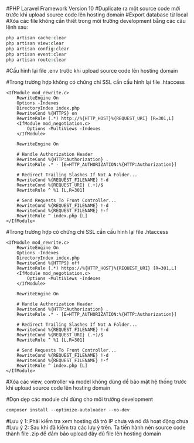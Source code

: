 #PHP Laravel Framework Version 10
#Duplicate ra một source code mới trước khi upload source code lên hosting domain
#Export database từ local
#Xóa các file không cần thiết trong môi trường development bằng các câu lệnh sau:

```php
php artisan cache:clear
php artisan view:clear
php artisan config:clear
php artisan event:clear
php artisan route:clear
```

#Cấu hình lại file .env trước khi upload source code lên hosting domain

#Trong trường hợp không có chứng chỉ SSL cần cấu hình lại file .htaccess

```htaccess
<IfModule mod_rewrite.c>
    RewriteEngine On
    Options -Indexes
    DirectoryIndex index.php
    RewriteCond %{HTTPS} on
    RewriteRule (.*) http://%{HTTP_HOST}%{REQUEST_URI} [R=301,L]
    <IfModule mod_negotiation.c>
        Options -MultiViews -Indexes
    </IfModule>

    RewriteEngine On

    # Handle Authorization Header
    RewriteCond %{HTTP:Authorization} .
    RewriteRule .* - [E=HTTP_AUTHORIZATION:%{HTTP:Authorization}]

    # Redirect Trailing Slashes If Not A Folder...
    RewriteCond %{REQUEST_FILENAME} !-d
    RewriteCond %{REQUEST_URI} (.+)/$
    RewriteRule ^ %1 [L,R=301]

    # Send Requests To Front Controller...
    RewriteCond %{REQUEST_FILENAME} !-d
    RewriteCond %{REQUEST_FILENAME} !-f
    RewriteRule ^ index.php [L]
</IfModule>
```

#Trong trường hợp có chứng chỉ SSL cần cấu hình lại file .htaccess

```htaccess
<IfModule mod_rewrite.c>
    RewriteEngine On
    Options -Indexes
    DirectoryIndex index.php
    RewriteCond %{HTTPS} off
    RewriteRule (.*) https://%{HTTP_HOST}%{REQUEST_URI} [R=301,L]
    <IfModule mod_negotiation.c>
        Options -MultiViews -Indexes
    </IfModule>

    RewriteEngine On

    # Handle Authorization Header
    RewriteCond %{HTTP:Authorization} .
    RewriteRule .* - [E=HTTP_AUTHORIZATION:%{HTTP:Authorization}]

    # Redirect Trailing Slashes If Not A Folder...
    RewriteCond %{REQUEST_FILENAME} !-d
    RewriteCond %{REQUEST_URI} (.+)/$
    RewriteRule ^ %1 [L,R=301]

    # Send Requests To Front Controller...
    RewriteCond %{REQUEST_FILENAME} !-d
    RewriteCond %{REQUEST_FILENAME} !-f
    RewriteRule ^ index.php [L]
</IfModule>
```

#Xóa các view, controller và model không dùng để bảo mật hệ thống trước khi upload source code lên hosting domain

#Dọn dẹp các module chỉ dùng cho môi trường development

```php
composer install --optimize-autoloader --no-dev
```

#Lưu ý 1: Phải kiểm tra xem hosting đã trỏ IP chưa và nó đã hoạt động chưa
#Lưu ý 2: Sau khi đã kiểm tra các lưu ý trên. Ta tiến hành nén source code thành file .zip để đảm bảo upload đầy đủ file lên hosting domain
